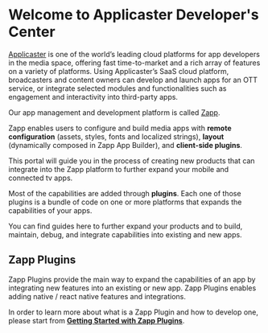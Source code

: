# Welcome to Applicaster Developer's Center

[Applicaster](https://www.applicaster.com) is one of the world’s leading cloud platforms for app developers in the media space, offering fast time-to-market and a rich array of features on a variety of platforms. Using Applicaster’s SaaS cloud platform, broadcasters and content owners can develop and launch apps for an OTT service, or integrate selected modules and functionalities such as engagement and interactivity into third-party apps.

Our app management and development platform is called [Zapp](https://www.applicaster.com/platform).

Zapp enables users to configure and build media apps with **remote configuration** (assets, styles, fonts and localized strings), **layout** (dynamically composed in Zapp App Builder), and **client-side plugins**.

This portal will guide you in the process of creating new products that can integrate into the Zapp platform to further expand your mobile and connected tv apps.

Most of the capabilities are added through **plugins**.
Each one of those plugins is a bundle of code on one or more platforms that expands the capabilities of your apps.

You can find guides here to further expand your products and to build, maintain, debug, and integrate capabilities into existing and new apps.

## Zapp Plugins

Zapp Plugins provide the main way to expand the capabilities of an app by integrating new features into an existing or new app.
Zapp Plugins enables adding native / react native features and integrations.

In order to learn more about what is a Zapp Plugin and how to develop one, please start from [**Getting Started with Zapp Plugins**](/getting-started/zapp-plugins.md).
